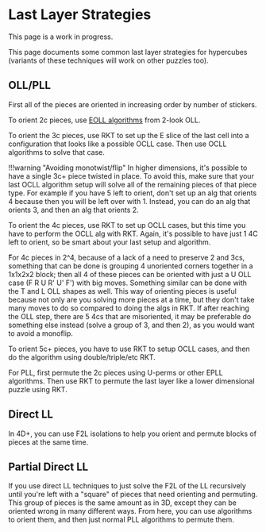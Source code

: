 # Last Layer Strategies

This page is a work in progress.

This page documents some common last layer strategies for hypercubes (variants of these techniques will work on other puzzles too).

## OLL/PLL

First all of the pieces are oriented in increasing order by number of stickers.

To orient 2c pieces, use [EOLL algorithms](https://www.speedsolving.com/wiki/index.php?title=EOLL) from 2-look OLL.

To orient the 3c pieces, use RKT to set up the E slice of the last cell into a configuration that looks like a possible OCLL case. Then use OCLL algorithms to solve that case. 

!!!warning "Avoiding monotwist/flip"
    In higher dimensions, it's possible to have a single 3c+ piece twisted in place. To avoid this, make sure that your last OCLL algorithm setup will solve all of the remaining pieces of that piece type. For example if you have 5 left to orient, don't set up an alg that orients 4 because then you will be left over with 1. Instead, you can do an alg that orients 3, and then an alg that orients 2.

To orient the 4c pieces, use RKT to set up OCLL cases, but this time you have to perform the OCLL alg with RKT. Again, it's possible to have just 1 4C left to orient, so be smart about your last setup and algorithm.

ّFor 4c pieces in 2^4, because of a lack of a need to preserve 2 and 3cs, something that can be done is grouping 4 unoriented corners together in a 1x1x2x2 block; then all 4 of these pieces can be oriented with just a U OLL case (F R U R' U' F') with big moves. Something similar can be done with the T and L OLL shapes as well. This way of orienting pieces is useful because not only are you solving more pieces at a time, but they don't take many moves to do so compared to doing the algs in RKT. If after reaching the OLL step, there are 5 4cs that are misoriented, it may be preferable do something else instead (solve a group of 3, and then 2), as you would want to avoid a monoflip.

To orient 5c+ pieces, you have to use RKT to setup OCLL cases, and then do the algorithm using double/triple/etc RKT.

For PLL, first permute the 2c pieces using U-perms or other EPLL algorithms. Then use RKT to permute the last layer like a lower dimensional puzzle using RKT.

## Direct LL

In 4D+, you can use F2L isolations to help you orient and permute blocks of pieces at the same time.

## Partial Direct LL

If you use direct LL techniques to just solve the F2L of the LL recursively until you're left with a "square" of pieces that need orienting and permuting. This group of pieces is the same amount as in 3D, except they can be oriented wrong in many different ways. From here, you can use algorithms to orient them, and then just normal PLL algorithms to permute them.

